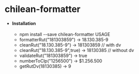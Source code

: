 # chilean-formatter
- #### Installation
     - npm install --save chilean-formatter
USAGE
    - formatterRut("181303859") -> 18.130.385-9
    - cleanRut("18.130.385-9") -> 181303859 // with dv
    - cleanRut("18.130.385-9",true) -> 18130385 // without dv
    - validateRut("181303859")  -> true
    - numberToClp("1256500") -> $1.256.500 
    - getRutDv(18130385) -> 9
